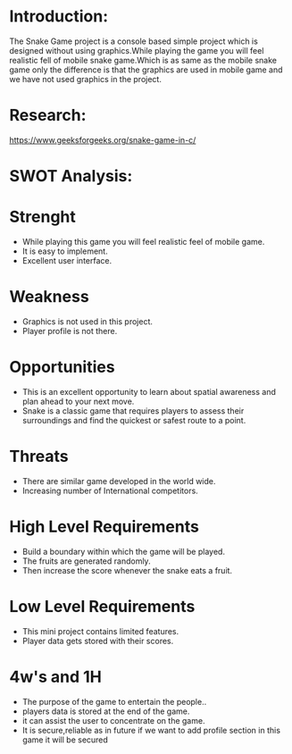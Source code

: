 #  Introduction:

The Snake Game project is a console based simple project which is designed without using graphics.While playing the game you will feel realistic fell of mobile snake game.Which is as same as the mobile snake game only the difference is that the graphics are used in mobile game and we have not used graphics in the project.

# Research:

https://www.geeksforgeeks.org/snake-game-in-c/

# SWOT Analysis:

# Strenght

* While playing this game you will feel realistic feel of mobile game.
* It is easy to implement.
* Excellent user interface.


# Weakness

* Graphics is not used in this project.
* Player profile is not there.

# Opportunities

* This is an excellent opportunity to learn about spatial awareness and plan ahead to your next move.
* Snake is a classic game that requires players to assess their surroundings and find the quickest or safest route to a point.

# Threats

* There are similar game developed in the world wide.
* Increasing number of International competitors.

# High Level Requirements

* Build a boundary within which the game will be played. 
* The fruits are generated randomly.
* Then increase the score whenever the snake eats a fruit.

# Low Level Requirements

* This mini project contains limited features.
* Player data gets stored with their scores.

# 4w's and 1H

* The purpose of the game to entertain the people..
* players data is stored at the end of the game.
* it can assist the user to concentrate on the game.
* It is secure,reliable as in future if we want to add profile section in this game it will be secured

